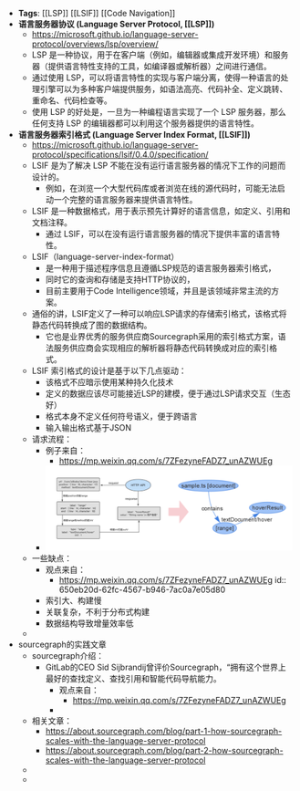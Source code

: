 - **Tags**: [[LSP]] [[LSIF]] [[Code Navigation]]
- **语言服务器协议 (Language Server Protocol, [[LSP]])**
	- https://microsoft.github.io/language-server-protocol/overviews/lsp/overview/
	- LSP 是一种协议，用于在客户端（例如，编辑器或集成开发环境）和服务器（提供语言特性支持的工具，如编译器或解析器）之间进行通信。
	- 通过使用 LSP，可以将语言特性的实现与客户端分离，使得一种语言的处理引擎可以为多种客户端提供服务，如语法高亮、代码补全、定义跳转、重命名、代码检查等。
	- 使用 LSP 的好处是，一旦为一种编程语言实现了一个 LSP 服务器，那么任何支持 LSP 的编辑器都可以利用这个服务器提供的语言特性。
- **语言服务器索引格式 (Language Server Index Format, [[LSIF]])**
	- https://microsoft.github.io/language-server-protocol/specifications/lsif/0.4.0/specification/
	- LSIF 是为了解决 LSP 不能在没有运行语言服务器的情况下工作的问题而设计的。
		- 例如，在浏览一个大型代码库或者浏览在线的源代码时，可能无法启动一个完整的语言服务器来提供语言特性。
	- LSIF 是一种数据格式，用于表示预先计算好的语言信息，如定义、引用和文档注释。
		- 通过 LSIF，可以在没有运行语言服务器的情况下提供丰富的语言特性。
	- LSIF（language-server-index-format）
		- 是一种用于描述程序信息且遵循LSP规范的语言服务器索引格式，
		- 同时它的查询和存储是支持HTTP协议的，
		- 目前主要用于Code Intelligence领域，并且是该领域非常主流的方案。
	- 通俗的讲，LSIF定义了一种可以响应LSP请求的存储索引格式，该格式将静态代码转换成了图的数据结构。
		- 它也是业界优秀的服务供应商Sourcegraph采用的索引格式方案，语法服务供应商会实现相应的解析器将静态代码转换成对应的索引格式。
	- LSIF 索引格式的设计是基于以下几点驱动：
		- 该格式不应暗示使用某种持久化技术
		- 定义的数据应该尽可能接近LSP的建模，便于通过LSP请求交互（生态好）
		- 格式本身不定义任何符号语义，便于跨语言
		- 输入输出格式基于JSON
	- 请求流程：
		- 例子来自：
			- https://mp.weixin.qq.com/s/7ZFezyneFADZ7_unAZWUEg
		- ![image.png](../assets/image_1695461854987_0.png)
	- 一些缺点：
		- 观点来自：
			- https://mp.weixin.qq.com/s/7ZFezyneFADZ7_unAZWUEg
			  id:: 650eb20d-62fc-4567-b946-7ac0a7e05d80
		- 索引大、构建慢
		- 关联复杂，不利于分布式构建
		- 数据结构导致增量效率低
	-
- sourcegraph的实践文章
	- sourcegraph介绍：
		- GitLab的CEO Sid Sijbrandij曾评价Sourcegraph，“拥有这个世界上最好的查找定义、查找引用和智能代码导航能力。
			- 观点来自：
				- https://mp.weixin.qq.com/s/7ZFezyneFADZ7_unAZWUEg
			-
	- 相关文章：
		- https://about.sourcegraph.com/blog/part-1-how-sourcegraph-scales-with-the-language-server-protocol
		- https://about.sourcegraph.com/blog/part-2-how-sourcegraph-scales-with-the-language-server-protocol
	-
	-
